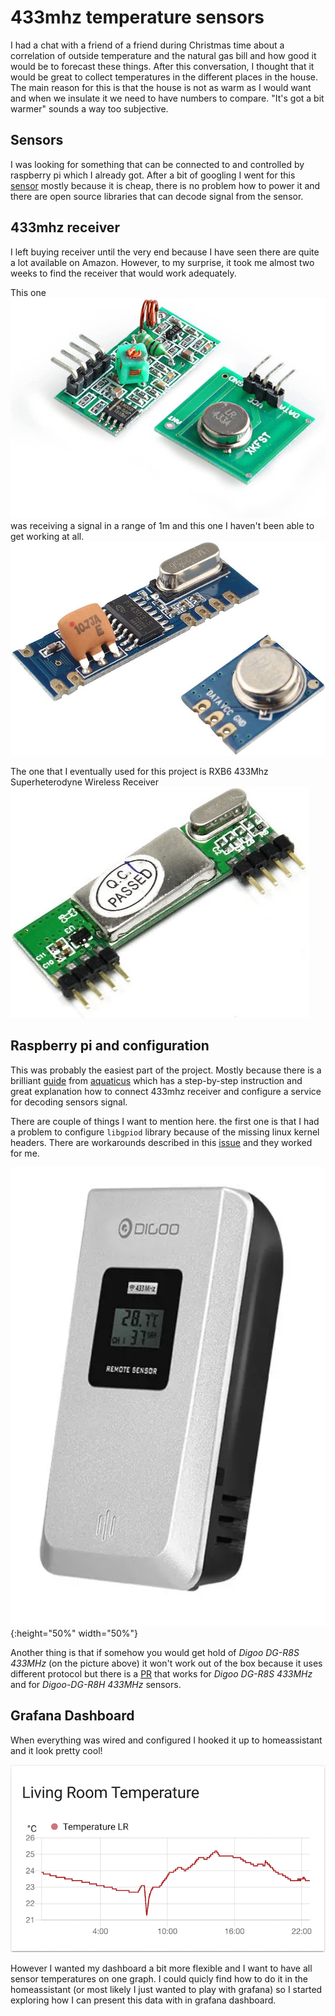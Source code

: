 # 433mhz temperature sensors

I had a chat with a friend of a friend during Christmas time about a correlation of outside temperature and the natural gas bill and how good it would be to forecast these things. After this conversation, I thought that it would be great to collect temperatures in the different places in the house. The main reason for this is that the house is not as warm as I would want and when we insulate it we need to have numbers to compare. "It's got a bit warmer" sounds a way too subjective. 

## Sensors

I was looking for something that can be connected to and controlled by raspberry pi which I already got. After a bit of googling I went for this [sensor](https://www.banggood.com/Digoo-DG-R8H-433MHz-Wireless-Digital-Hygrometer-Thermometer-Weather-Station-Sensor-for-TH11300-8380-p-1178108.html) mostly because it is cheap, there is no problem how to power it and there are open source libraries that can decode signal from the sensor.

## 433mhz receiver 

I left buying receiver until the very end because I have seen there are quite a lot available on Amazon. However, to my surprise, it took me almost two weeks to find the receiver that would work adequately. 

This one ![image](images/433mhz_receiver_sr.jpg) was  receiving a signal in a range of 1m and this one I haven't been able to get working at all. ![image](images/433mhz_receiver_nw.jpg) 

The one that I eventually used for this project is RXB6 433Mhz Superheterodyne Wireless Receiver ![image](images/433mhz_receiver.jpg)


## Raspberry pi and configuration

This was probably the easiest part of the project. Mostly because there is a brilliant [guide](https://github.com/aquaticus/nexus433) from [aquaticus](https://github.com/aquaticus) which has a step-by-step instruction and great explanation how to connect 433mhz receiver and configure a service for decoding sensors signal. 

There are couple of things I want to mention here. the first one is that I had a problem to configure `libgpiod` library because of the missing linux kernel headers. There are workarounds described in this [issue](https://github.com/aquaticus/nexus433/issues/21) and they worked for me.

![image](images/Digoo_DG-R8S.png){:height="50%" width="50%"}

Another thing is that if somehow you would get hold of *Digoo DG-R8S 433MHz* (on the picture above) it won't work out of the box because it uses different protocol but there is a [PR](https://github.com/aquaticus/nexus433/pull/16) that works for  *Digoo DG-R8S 433MHz* and for *Digoo-DG-R8H 433MHz* sensors.

## Grafana Dashboard 

When everything was wired and configured I hooked it up to homeassistant and it look pretty cool! 

![Image](images/homeassistant.png)

However I wanted my dashboard a bit more flexible and I want to have all sensor temperatures on one graph. I could quicly find how to do it in the homeassistant (or most likely I just wanted to play with grafana) so I started exploring how I can present this data with in grafana dashboard.  
